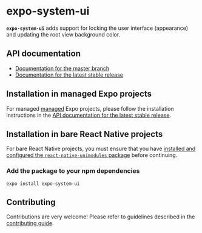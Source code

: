 # expo-system-ui

**`expo-system-ui`** adds support for locking the user interface (appearance) and updating the root view background color.

## API documentation

- [Documentation for the master branch][docs-main]
- [Documentation for the latest stable release][docs-stable]

## Installation in managed Expo projects

For managed [managed][docs-workflows] Expo projects, please follow the installation instructions in the [API documentation for the latest stable release][docs-stable].

## Installation in bare React Native projects

For bare React Native projects, you must ensure that you have [installed and configured the `react-native-unimodules` package][unimodules] before continuing.

### Add the package to your npm dependencies

```
expo install expo-system-ui
```

## Contributing

Contributions are very welcome! Please refer to guidelines described in the [contributing guide][contributing].

[docs-main]: https://github.com/expo/expo/blob/master/docs/pages/versions/unversioned/sdk/system-ui.md
[docs-stable]: https://docs.expo.io/versions/latest/sdk/system-ui/
[docs-workflows]: https://docs.expo.io/versions/latest/introduction/managed-vs-bare/
[contributing]: https://github.com/expo/expo#contributing
[unimodules]: https://github.com/expo/expo/tree/master/packages/react-native-unimodules
